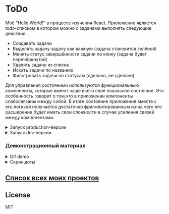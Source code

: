 # ToDo

Моё "Hello World!" в процессе изучения React. Приложение является todo-списком в котором можно с задачами выполнять следующие действия:

- Создавать задачи
- Выделять задачу задачу как важную (задача становится зелёной)
- Менять статус завершённости задачи по клику (задача будет перечёркнутой)  
- Удалять задачу из списка
- Искать задачи по названию
- Фильтровать задачи по статусам (сделано, не сделано)

Для управления состояними используются функциональныю компоненты, которые имеют чаще всего своё локальное состояние. Эта особенность говорит о том,что в приложении компоненты слабосвязаны между собой. В итоге состояние приложения вместе с его логикой получается достаточно фрагментированным из-за чего его расширение будет иметь свои сложности в случае усиления связей между компонентами.

<details>
  <summary>Запуск production-версии</summary>
   
   ```bash
   npm install && npm run build && npm install -g serve && serve -s build
   ```
   
   Откройте в браузере [localhost:5000][LocalhostProduction] и наслаждайтесь.
</details>

<details>
  <summary>Запуск dev-версии</summary>
    
    ```bash
       npm install && npm run start
    ```
    
   Откройте в браузере [localhost:3000][LocalhostDev] и наслаждайтесь.
</details>

### Демонстрационный материал

<details>
  <summary>Gif demo</summary>
  
  ![demo][Demo]
</details>

<details>
  <summary>Скриншоты</summary>
  
  ![screen 1][Screen1]
  ![screen 2][Screen2]
  ![screen 3][Screen3]
  ![screen 4][Screen4]
  ![screen 5][Screen5]
  ![screen 6][Screen6]
  ![screen 7][Screen7]
  ![screen 8][Screen8]
</details>

## [Список всех моих проектов][ListAllMyProject]

[ListAllMyProject]:<https://github.com/iebrosalin/all_public_projects>

License
----
MIT

[Demo]:<https://github.com/iebrosalin/public_web/blob/frontend/react/bura/todo/descriptions/gif/demo.gif>

[LocalhostDev]:<http://localhost:3000>
[LocalhostProduction]:<http://localhost:5000>

[Screen1]:<https://github.com/iebrosalin/public_web/blob/frontend/react/bura/todo/descriptions/screens/1.png>
[Screen2]:<https://github.com/iebrosalin/public_web/blob/frontend/react/bura/todo/descriptions/screens/2.png>
[Screen3]:<https://github.com/iebrosalin/public_web/blob/frontend/react/bura/todo/descriptions/screens/3.png>
[Screen4]:<https://github.com/iebrosalin/public_web/blob/frontend/react/bura/todo/descriptions/screens/4.png>
[Screen5]:<https://github.com/iebrosalin/public_web/blob/frontend/react/bura/todo/descriptions/screens/5.png>
[Screen6]:<https://github.com/iebrosalin/public_web/blob/frontend/react/bura/todo/descriptions/screens/6.png>
[Screen7]:<https://github.com/iebrosalin/public_web/blob/frontend/react/bura/todo/descriptions/screens/7.png>
[Screen8]:<https://github.com/iebrosalin/public_web/blob/frontend/react/bura/todo/descriptions/screens/8.png>
